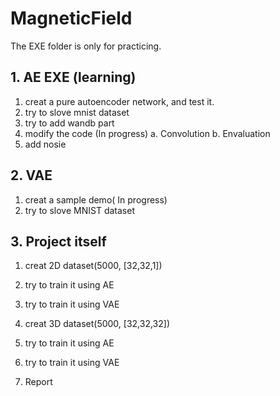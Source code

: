 # MagneticField

The EXE folder is only for practicing.




## 1. AE EXE (learning)
1. creat a pure autoencoder network, and test it.
2. try to slove mnist dataset
3. try to add wandb part
4. modify the code (In progress)
    a. Convolution
    b. Envaluation
5. add nosie


## 2. VAE
1. creat a sample demo( In progress)
2. try to slove MNIST dataset

## 3. Project itself
1. creat 2D dataset(5000, [32,32,1])
2. try to train it using AE
3. try to train it using VAE
4. creat 3D dataset(5000, [32,32,32])
5. try to train it using AE
6. try to train it using VAE

7. Report

